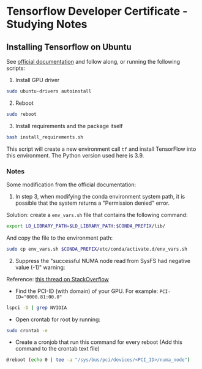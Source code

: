 # Tensorflow Developer Certificate - Studying Notes

## Installing Tensorflow on Ubuntu

See [official documentation](https://www.tensorflow.org/install/pip#install_cuda_with_apt) and follow along, or running the following scripts:

1. Install GPU driver

```bash
sudo ubuntu-drivers autoinstall
```

2. Reboot

```bash
sudo reboot
```

3. Install requirements and the package itself

```bash
bash install_requirements.sh
```

This script will create a new environment call `tf` and install TensorFlow into this environment. The Python version used here is 3.9.

### Notes

Some modification from the official documentation:

1. In step 3, when modifying the conda environment system path, it is possible that the system returns a "Permission denied" error.

Solution: create a `env_vars.sh` file that contains the following command:

```bash
export LD_LIBRARY_PATH=$LD_LIBRARY_PATH:$CONDA_PREFIX/lib/
```

And copy the file to the environment path:

```bash
sudo cp env_vars.sh $CONDA_PREFIX/etc/conda/activate.d/env_vars.sh
```

2. Suppress the "successful NUMA node read from SysFS had negative value (-1)" warning: 

Reference: [this thread on StackOverflow](https://stackoverflow.com/questions/44232898/memoryerror-in-tensorflow-and-successful-numa-node-read-from-sysfs-had-negativ)

- Find the PCI-ID (with domain) of your GPU. For example: `PCI-ID="0000.81:00.0"`
```bash
lspci -D | grep NVIDIA
```

- Open crontab for root by running:
```bash
sudo crontab -e
```

- Create a cronjob that run this command for every reboot (Add this command to the crontab text file)

```bash
@reboot (echo 0 | tee -a "/sys/bus/pci/devices/<PCI_ID>/numa_node")
```

